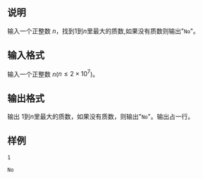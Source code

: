 <h2>说明</h2>

输入一个正整数 $n$，找到$1$到$n$里最大的质数&#44;如果没有质数则输出"<code>No</code>"。
<h2>输入格式</h2>

输入一个正整数 $n$($n≤2×10^7$)。

<h2>输出格式</h2>

输出 $1$到$n$里最大的质数，如果没有质数，则输出"<code>No</code>"。输出占一行。

<h2>样例</h2>
<pre><code class="language-input1">1</code></pre><pre><code class="language-output1">No</code></pre>
